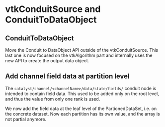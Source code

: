 # vtkConduitSource and ConduitToDataObject
## ConduitToDataObject
Move the Conduit to DataObject API outside of the vtkConduitSource.
This last one is now focused on the vtkAlgorithm part and internally
uses the new API to create the output data object.

## Add channel field data at partition level
The `catalyst/channel/<channelName>/data/state/fields/` conduit node
is intended to contain field data.
This used to be added only on the root level, and thus the value
from only one rank is used.

We now add the field data at the leaf level of the PartionedDataSet,
i.e. on the concrete dataset.
Now each partition has its own value, and the array is not partial anymore.
